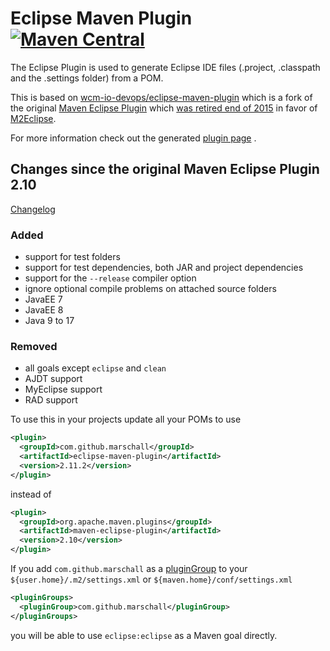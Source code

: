 Eclipse Maven Plugin [![Maven Central](https://maven-badges.herokuapp.com/maven-central/com.github.marschall/eclipse-maven-plugin/badge.svg)](https://maven-badges.herokuapp.com/maven-central/com.github.marschall/eclipse-maven-plugin)
====================

The Eclipse Plugin is used to generate Eclipse IDE files (.project, .classpath and the .settings folder) from a POM.

This is based on [wcm-io-devops/eclipse-maven-plugin](https://github.com/wcm-io-devops/eclipse-maven-plugin) which is a fork of the original [Maven Eclipse Plugin](https://maven.apache.org/plugins/maven-eclipse-plugin/) which [was retired end of 2015](http://mail-archives.apache.org/mod_mbox/maven-dev/201510.mbox/%3Cop.x55dxii1kdkhrr%40robertscholte.dynamic.ziggo.nl%3E) in favor of [M2Eclipse](https://www.eclipse.org/m2e/).

For more information check out the generated [plugin page](https://marschall.github.io/eclipse-maven-plugin/) .

Changes since the original Maven Eclipse Plugin 2.10
----------------------------------------------------

[Changelog](https://marschall.github.io/eclipse-maven-plugin/changes-report.html)

### Added
* support for test folders
* support for test dependencies, both JAR and project dependencies
* support for the `--release` compiler option
* ignore optional compile problems on attached source folders
* JavaEE 7
* JavaEE 8
* Java 9 to 17


### Removed
* all goals except `eclipse` and `clean`
* AJDT support
* MyEclipse support
* RAD support



To use this in your projects update all your POMs to use

```xml
<plugin>
  <groupId>com.github.marschall</groupId>
  <artifactId>eclipse-maven-plugin</artifactId>
  <version>2.11.2</version>
</plugin>
```

instead of

```xml
<plugin>
  <groupId>org.apache.maven.plugins</groupId>
  <artifactId>maven-eclipse-plugin</artifactId>
  <version>2.10</version>
</plugin>
```

If you add `com.github.marschall` as a [pluginGroup](https://maven.apache.org/guides/introduction/introduction-to-plugin-prefix-mapping.html) to your `${user.home}/.m2/settings.xml` or `${maven.home}/conf/settings.xml`

```xml
<pluginGroups>
  <pluginGroup>com.github.marschall</pluginGroup>
</pluginGroups>
```

you will be able to use `eclipse:eclipse` as a Maven goal directly.

